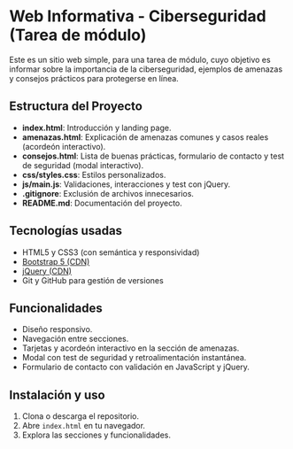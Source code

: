 # Web Informativa - Ciberseguridad (Tarea de módulo)

Este es un sitio web simple, para una tarea de módulo, cuyo objetivo es informar sobre la importancia de la ciberseguridad, ejemplos de amenazas y consejos prácticos para protegerse en línea.

## Estructura del Proyecto

- **index.html**: Introducción y landing page.
- **amenazas.html**: Explicación de amenazas comunes y casos reales (acordeón interactivo).
- **consejos.html**: Lista de buenas prácticas, formulario de contacto y test de seguridad (modal interactivo).
- **css/styles.css**: Estilos personalizados.
- **js/main.js**: Validaciones, interacciones y test con jQuery.
- **.gitignore**: Exclusión de archivos innecesarios.
- **README.md**: Documentación del proyecto.

## Tecnologías usadas

- HTML5 y CSS3 (con semántica y responsividad)
- [Bootstrap 5 (CDN)](https://getbootstrap.com/)
- [jQuery (CDN)](https://jquery.com/)
- Git y GitHub para gestión de versiones

## Funcionalidades

- Diseño responsivo.
- Navegación entre secciones.
- Tarjetas y acordeón interactivo en la sección de amenazas.
- Modal con test de seguridad y retroalimentación instantánea.
- Formulario de contacto con validación en JavaScript y jQuery.

## Instalación y uso

1. Clona o descarga el repositorio.
2. Abre `index.html` en tu navegador.
3. Explora las secciones y funcionalidades.
